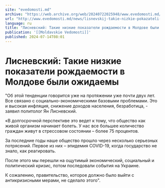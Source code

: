```yaml
---
site: "evedomosti.md"
archive: "https://web.archive.org/web/20240722025948/www.evedomosti.md/news/lisnevskij-takie-nizkie-pokazateli-rozhdaemosti-v-moldove-by"
url: "http://www.evedomosti.md/news/lisnevskij-takie-nizkie-pokazateli-rozhdaemosti-v-moldove-by"
language: ru
title: "Лисневский: Такие низкие показатели рождаемости в Молдове были ожидаемы"
publication: '[[Moldavskie Vedomosti]]'
published: 2024-07-14T08:01
---
```


# Лисневский: Такие низкие показатели рождаемости в Молдове были ожидаемы

"Об этой тенденции говорится уже на протяжении уже почти двух лет. Все связано с социально-экономическими базовыми проблемами. Это и высокая инфляция, снижение доходов населения, безработица, - заявил политолог Ян Лисневский.

«В долгосрочной перспективе это ведет к тому, что общество как живой организм начинает болеть. У нас все большее количество граждан живут в стрессовом состоянии – более 75 процентов.

За последние годы наше общество прошло через несколько серьезных потрясений. Первое из них – эпидемия COVID-19, когда государство не знало, как реагировать.

После этого мы перешли на ощутимый экономический, социальный и политический кризис, потом последовали события на Украине.

К сожалению, правительство, которое должно было выйти с антикризисными мерами, не сделало этого".